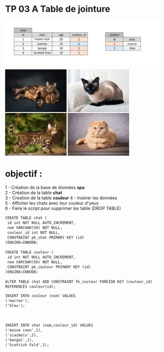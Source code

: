 # TP 03 A Table de jointure

![chat](/img/09/chat.png)

![maincoon](/img/09/maincoon.webp)
![siamois](/img/09/siamois.webp)
![bengal](/img/09/bengal.webp)
![scottish](/img/09/scottish.webp)

# objectif :
1 - Création de la base de données **spa**  
2 - Création de la table **chat**  
3 - Creation de la table **couleur**
4 - Insérer  les données  
5 - Afficher les chats avec leur couleur d'yeux  
6 - Faire le script pour supprimer les table (DROP TABLE)  

```mysql
CREATE TABLE chat (
 id int NOT NULL AUTO_INCREMENT,
 nom VARCHAR(50) NOT NULL,
 couleur_id int NOT NULL,
 CONSTRAINT pk_chat PRIMARY KEY (id)
)ENGINE=INNODB;

CREATE TABLE couleur (
 id int NOT NULL AUTO_INCREMENT,
 nom VARCHAR(50) NOT NULL,
 CONSTRAINT pk_couleur PRIMARY KEY (id)
)ENGINE=INNODB;

ALTER TABLE chat ADD CONSTRAINT fk_couleur FOREIGN KEY (couleur_id) REFERENCES couleur(id);
```

```mysql
INSERT INTO couleur (nom) VALUES
('marron'),
('bleu');



INSERT INTO chat (nom,couleur_id) VALUES
('maine coon',1),
('siaimois',2),
('bengal',1),
('Scottish Fold',1);
```